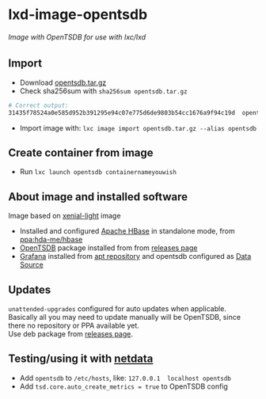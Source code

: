 # lxd-image-opentsdb
###### Image with OpenTSDB for use with lxc/lxd

## Import
* Download [opentsdb.tar.gz](https://github.com/cryptofuture/lxd-image-opentsdb/raw/master/opentsdb.tar.gz)
* Check sha256sum with `sha256sum opentsdb.tar.gz`

```bash
# Correct output:
31435f78524a0e585d952b391295e94c07e775d6de9803b54cc1676a9f94c19d  opentsdb.tar.gz
```

* Import image with: `lxc image import opentsdb.tar.gz --alias opentsdb`

## Create container from image
* Run `lxc launch opentsdb containernameyouwish`

## About image and installed software
Image based on [xenial-light](https://github.com/cryptofuture/lxd-image-xenial-light/) image
* Installed and configured [Apache HBase](https://hbase.apache.org/) in standalone mode, from [ppa:hda-me/hbase](https://launchpad.net/~hda-me/+archive/ubuntu/hbase)
* [OpenTSDB](https://github.com/OpenTSDB/opentsdb) package installed from from [releases page](https://github.com/OpenTSDB/opentsdb/releases)
* [Grafana](http://grafana.org/) installed from [apt repository](http://docs.grafana.org/installation/debian/) and opentsdb configured as [Data Source](http://docs.grafana.org/datasources/opentsdb/)

## Updates
`unattended-upgrades` configured for auto updates when applicable.  
Basically all you may need to update manually will be OpenTSDB, since there no repository or PPA available yet.  
Use deb package from [releases page](https://github.com/OpenTSDB/opentsdb/releases).

## Testing/using it with [netdata](https://github.com/firehol/netdata)
* Add `opentsdb` to `/etc/hosts`, like: `127.0.0.1	localhost opentsdb`
* Add `tsd.core.auto_create_metrics = true` to OpenTSDB config

